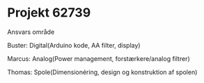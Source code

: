 # Projekt 62739

Ansvars område

Buster: Digital(Arduino kode, AA filter, display)

Marcus: Analog(Power management, forstærkere/analog filtrer)

Thomas: Spole(Dimensionéring, design og konstruktion af spolen)

